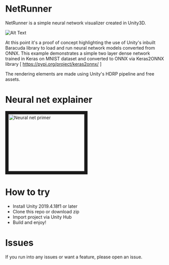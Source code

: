 # NetRunner
NetRunner is a simple neural network visualizer created in Unity3D. 

![Alt Text](netrunner.gif)


At this point it's a proof of concept highlighting the use of Unity's inbuilt Baracuda library to load and run neural network models converted from ONNX.
This example demonstrates a simple two layer dense network trained in Keras on MNIST dataset and 
converted to ONNX via Keras2ONNX library [ https://pypi.org/project/keras2onnx/ ]

The rendering elements are made using Unity's HDRP pipeline and free assets.


# Neural net explainer
<a href="http://www.youtube.com/watch?feature=player_embedded&v=qtGEB-TtEP4
" target="_blank"><img src="http://img.youtube.com/vi/qtGEB-TtEP4/0.jpg" 
alt="Neural net primer" width="240" height="180" border="10" /></a>

# How to try
* Install Unity 2019.4.18f1 or later
* Clone this repo or download zip
* Import project via Unity Hub
* Build and enjoy!

# Issues
If you run into any issues or want a feature, please open an issue.
